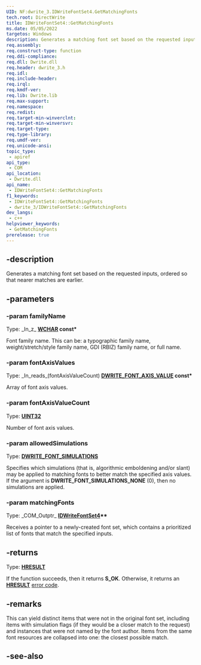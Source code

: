 ```yaml
---
UID: NF:dwrite_3.IDWriteFontSet4.GetMatchingFonts
tech.root: DirectWrite
title: IDWriteFontSet4::GetMatchingFonts
ms.date: 05/05/2022
targetos: Windows
description: Generates a matching font set based on the requested inputs, ordered so that nearer matches are earlier.
req.assembly: 
req.construct-type: function
req.ddi-compliance: 
req.dll: Dwrite.dll
req.header: dwrite_3.h
req.idl: 
req.include-header: 
req.irql: 
req.kmdf-ver: 
req.lib: Dwrite.lib
req.max-support: 
req.namespace: 
req.redist: 
req.target-min-winverclnt: 
req.target-min-winversvr: 
req.target-type: 
req.type-library: 
req.umdf-ver: 
req.unicode-ansi: 
topic_type:
 - apiref
api_type:
 - COM
api_location:
 - Dwrite.dll
api_name:
 - IDWriteFontSet4::GetMatchingFonts
f1_keywords:
 - IDWriteFontSet4::GetMatchingFonts
 - dwrite_3/IDWriteFontSet4::GetMatchingFonts
dev_langs:
 - c++
helpviewer_keywords:
 - GetMatchingFonts
prerelease: true
---
```


## -description

Generates a matching font set based on the requested inputs, ordered so that nearer matches are earlier.

## -parameters

### -param familyName

Type: \_In\_z\_ **[WCHAR](/windows/win32/winprog/windows-data-types) const\***

Font family name. This can be: a typographic family name, weight/stretch/style family name, GDI (RBIZ) family name, or full name.

### -param fontAxisValues

Type: \_In\_reads\_(fontAxisValueCount) **[DWRITE_FONT_AXIS_VALUE](/windows/win32/api/dwrite_3/ns-dwrite_3-dwrite_font_axis_value) const\***

Array of font axis values.

### -param fontAxisValueCount

Type: **[UINT32](/windows/win32/winprog/windows-data-types)**

Number of font axis values.

### -param allowedSimulations

Type: **[DWRITE_FONT_SIMULATIONS](/windows/win32/api/dwrite/ne-dwrite-dwrite_font_simulations)**

Specifies which simulations (that is, algorithmic emboldening and/or slant) may be applied to matching fonts to better match the specified axis values. If the argument is **DWRITE_FONT_SIMULATIONS_NONE** (0), then no simulations are applied.

### -param matchingFonts

Type: \_COM\_Outptr\_ **[IDWriteFontSet4](.\nn-dwrite_3-idwritefontset4.md)\*\***

Receives a pointer to a newly-created font set, which contains a prioritized list of fonts that match the specified inputs.

## -returns

Type: **[HRESULT](/windows/win32/com/structure-of-com-error-codes)**

If the function succeeds, then it returns **S_OK**. Otherwise, it returns an [**HRESULT**](/windows/win32/com/structure-of-com-error-codes) [error code](/windows/desktop/com/com-error-codes-10).

## -remarks

This can yield distinct items that were not in the original font set, including items with simulation flags (if they would be a closer match to the request) and instances that were not named by the font author. Items from the same font resources are collapsed into one: the closest possible match.

## -see-also
